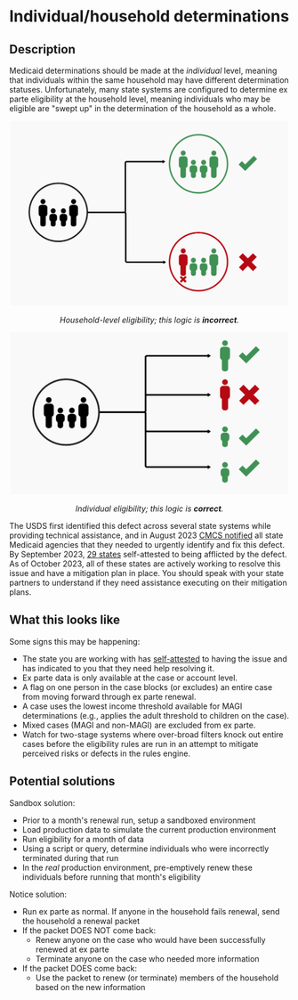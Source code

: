 # Individual/household determinations

## Description

Medicaid determinations should be made at the _individual_ level, meaning that individuals within the same household may have different determination statuses. Unfortunately, many state systems are configured to determine ex parte eligibility at the household level, meaning individuals who may be eligible are "swept up" in the determination of the household as a whole.

<div align="center">
  <img
    width="500px"
    src="../images/household-eligibility.png"
    alt="A simplified diagram showing two possibilities for a four-member houshold renewal. In one branch, all members of the household can be renewed, so the houshold is renewed. In another branch, three members can be renewed but one member cannot, so the household is not renewed." />

  <p><em>Household-level eligibility; this logic is <strong>incorrect</strong>.</em></p>
  
  <img
    width="500px"
    src="../images/individual-eligibility.png"
    alt="A simplified diagram showing a renewal performed for a four-person household on the individual level. Three members of the household are renewed. One member cannot be renewed." />

  <p><em>Individual eligibility; this logic is <strong>correct</strong>.</em></p>
</div>

The USDS first identified this defect across several state systems while providing technical assistance, and in August 2023 [CMCS notified](https://www.medicaid.gov/sites/default/files/2023-08/state-ltr-ensuring-renewal-compliance.pdf) all state Medicaid agencies that they needed to urgently identify and fix this defect. By September 2023, [29 states](https://www.medicaid.gov/sites/default/files/2023-09/state-asesment-compliance-auto-ren-req.pdf) self-attested to being afflicted by the defect. As of October 2023, all of these states are actively working to resolve this issue and have a mitigation plan in place. You should speak with your state partners to understand if they need assistance executing on their mitigation plans. 

## What this looks like

Some signs this may be happening:
- The state you are working with has [self-attested](https://www.medicaid.gov/sites/default/files/2023-09/state-asesment-compliance-auto-ren-req.pdf) to having the issue and has indicated to you that they need help resolving it.
- Ex parte data is only available at the case or account level.
- A flag on one person in the case blocks (or excludes) an entire case from moving forward through ex parte renewal. 
- A case uses the lowest income threshold available for MAGI determinations (e.g., applies the adult threshold to children on the case).
- Mixed cases (MAGI and non-MAGI) are excluded from ex parte.
- Watch for two-stage systems where over-broad filters knock out entire cases before the eligibility rules are run in an attempt to mitigate perceived risks or defects in the rules engine.

## Potential solutions

Sandbox solution:
  - Prior to a month's renewal run, setup a sandboxed environment
  - Load production data to simulate the current production environment
  - Run eligibility for a month of data
  - Using a script or query, determine individuals who were incorrectly terminated during that run
  - In the _real_ production environment, pre-emptively renew these individuals before running that month's eligibility

Notice solution:
  - Run ex parte as normal. If anyone in the household fails renewal, send the household a renewal packet
  - If the packet DOES NOT come back:
    - Renew anyone on the case who would have been successfully renewed at ex parte
    - Terminate anyone on the case who needed more information
  - If the packet DOES come back:
    - Use the packet to renew (or terminate) members of the household based on the new information
